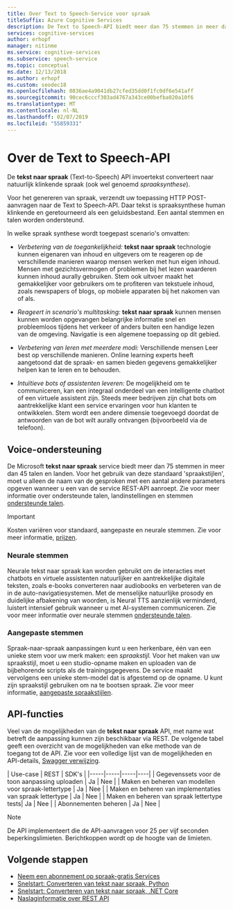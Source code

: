 ```yaml
---
title: Over Text to Speech-Service voor spraak
titleSuffix: Azure Cognitive Services
description: De Text to Speech-API biedt meer dan 75 stemmen in meer dan 45 talen en landen. Voor het gebruik van standard spraakstijlen, hoeft u alleen de stem-naam met een aantal andere parameters opgeven bij het aanroepen van de Speech-Service.
services: cognitive-services
author: erhopf
manager: nitinme
ms.service: cognitive-services
ms.subservice: speech-service
ms.topic: conceptual
ms.date: 12/13/2018
ms.author: erhopf
ms.custom: seodec18
ms.openlocfilehash: 0836ae4a9041db27cfed35dd0f1fc0df6e541aff
ms.sourcegitcommit: 90cec6cccf303ad4767a343ce00befba020a10f6
ms.translationtype: MT
ms.contentlocale: nl-NL
ms.lasthandoff: 02/07/2019
ms.locfileid: "55859331"
---
```

# <a name="about-the-text-to-speech-api"></a>Over de Text to Speech-API

De **tekst naar spraak** (Text-to-Speech) API invoertekst converteert naar natuurlijk klinkende spraak (ook wel genoemd *spraaksynthese*).

Voor het genereren van spraak, verzendt uw toepassing HTTP POST-aanvragen naar de Text to Speech-API. Daar tekst is spraaksynthese human klinkende en geretourneerd als een geluidsbestand. Een aantal stemmen en talen worden ondersteund.

In welke spraak synthese wordt toegepast scenario's omvatten:

* *Verbetering van de toegankelijkheid:* **tekst naar spraak** technologie kunnen eigenaren van inhoud en uitgevers om te reageren op de verschillende manieren waarop mensen werken met hun eigen inhoud. Mensen met gezichtsvermogen of problemen bij het lezen waarderen kunnen inhoud aurally gebruiken. Stem ook uitvoer maakt het gemakkelijker voor gebruikers om te profiteren van tekstuele inhoud, zoals newspapers of blogs, op mobiele apparaten bij het nakomen van of als.

* *Reageert in scenario's multitasking:* **tekst naar spraak** kunnen mensen kunnen worden opgevangen belangrijke informatie snel en probleemloos tijdens het verkeer of anders buiten een handige lezen van de omgeving. Navigatie is een algemene toepassing op dit gebied.

* *Verbetering van leren met meerdere modi:* Verschillende mensen Leer best op verschillende manieren. Online learning experts heeft aangetoond dat de spraak- en samen bieden gegevens gemakkelijker helpen kan te leren en te behouden.

* *Intuïtieve bots of assistenten leveren:* De mogelijkheid om te communiceren, kan een integraal onderdeel van een intelligente chatbot of een virtuele assistent zijn. Steeds meer bedrijven zijn chat bots om aantrekkelijke klant een service ervaringen voor hun klanten te ontwikkelen. Stem wordt een andere dimensie toegevoegd doordat de antwoorden van de bot wilt aurally ontvangen (bijvoorbeeld via de telefoon).

## <a name="voice-support"></a>Voice-ondersteuning

De Microsoft **tekst naar spraak** service biedt meer dan 75 stemmen in meer dan 45 talen en landen. Voor het gebruik van deze standaard 'spraakstijlen', moet u alleen de naam van de gesproken met een aantal andere parameters opgeven wanneer u een van de service REST-API aanroept. Zie voor meer informatie over ondersteunde talen, landinstellingen en stemmen [ondersteunde talen](language-support.md#text-to-speech).

> [!IMPORTANT]
> Kosten variëren voor standaard, aangepaste en neurale stemmen. Zie voor meer informatie, [prijzen](https://azure.microsoft.com/pricing/details/cognitive-services/speech-services/).

### <a name="neural-voices"></a>Neurale stemmen

Neurale tekst naar spraak kan worden gebruikt om de interacties met chatbots en virtuele assistenten natuurlijker en aantrekkelijke digitale teksten, zoals e-books converteren naar audiobooks en verbeteren van de in de auto-navigatiesystemen. Met de menselijke natuurlijke prosody en duidelijke afbakening van woorden, is Neural TTS aanzienlijk verminderd, luistert intensief gebruik wanneer u met AI-systemen communiceren. Zie voor meer informatie over neurale stemmen [ondersteunde talen](language-support.md#text-to-speech).

### <a name="custom-voices"></a>Aangepaste stemmen

Spraak-naar-spraak aanpassingen kunt u een herkenbare, één van een unieke stem voor uw merk maken: een *spraakstijl.* Voor het maken van uw spraakstijl, moet u een studio-opname maken en uploaden van de bijbehorende scripts als de trainingsgegevens. De service maakt vervolgens een unieke stem-model dat is afgestemd op de opname. U kunt zijn spraakstijl gebruiken om na te bootsen spraak. Zie voor meer informatie, [aangepaste spraakstijlen](how-to-customize-voice-font.md).

## <a name="api-capabilities"></a>API-functies

Veel van de mogelijkheden van de **tekst naar spraak** API, met name wat betreft de aanpassing kunnen zijn beschikbaar via REST. De volgende tabel geeft een overzicht van de mogelijkheden van elke methode van de toegang tot de API. Zie voor een volledige lijst van de mogelijkheden en API-details, [Swagger verwijzing](https://westus.cris.ai/swagger/ui/index).

| Use-case | REST | SDK's |
|-----|-----|-----|----|
| Gegevenssets voor de toon aanpassing uploaden | Ja | Nee |
| Maken en beheren van modellen voor spraak-lettertype | Ja | Nee |
| Maken en beheren van implementaties van spraak lettertype | Ja | Nee |
| Maken en beheren van spraak lettertype tests| Ja | Nee |
| Abonnementen beheren | Ja | Nee |

> [!NOTE]
> De API implementeert die de API-aanvragen voor 25 per vijf seconden beperkingslimieten. Berichtkoppen wordt op de hoogte van de limieten.

## <a name="next-steps"></a>Volgende stappen

* [Neem een abonnement op spraak-gratis Services](https://azure.microsoft.com/try/cognitive-services/)
* [Snelstart: Converteren van tekst naar spraak, Python](quickstart-python-text-to-speech.md)
* [Snelstart: Converteren van tekst naar spraak, .NET Core](quickstart-dotnet-text-to-speech.md)
* [Naslaginformatie over REST API](rest-apis.md)
